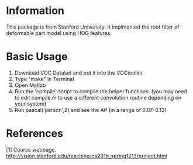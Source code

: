 
Information
===========

This package is from Stanford University. It implmented the root
filter of deformable part model using HOG features.

Basic Usage
===========

1. Download VOC Dataset and put it into the VOCtoolkit
2. Type "make" in Terminal
3. Open Matlab
4. Run the 'compile' script to compile the helper functions.
   (you may need to edit compile.m to use a different convolution 
    routine depending on your system)
5. Run pascal('person',2) and see the AP (in a range of 0.07-0.13)

References
===========
[1] Course webpage. http://vision.stanford.edu/teaching/cs231b_spring1213/project.html
